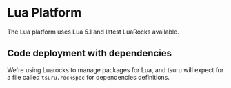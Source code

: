 # Lua Platform

The Lua platform uses Lua 5.1 and latest LuaRocks available.

## Code deployment with dependencies

We're using Luarocks to manage packages for Lua, and tsuru will expect
for a file called `tsuru.rockspec` for dependencies definitions.

